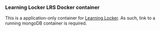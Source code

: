 ### Learning Locker LRS Docker container

This is a application-only container for [Learning Locker](http://learninglocker.net).
As such, link to a running mongoDB container is required.
